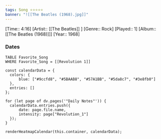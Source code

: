```yaml
---
tags: Song ⭐⭐⭐⭐⭐ 
banner: "![[The Beatles (1968).jpg]]"
---
```

[Time:: 4:16]
[Artist:: [[The Beatles]] ]
[Genre:: Rock]
[Played:: 1]
[Album:: [[The Beatles (1968)]]]
[Year:: 1968]
### Dates
````dataview
TABLE Favorite_Song
WHERE Favorite_Song = [[Revolution 1]]
````

  ```dataviewjs
const calendarData = { 
	colors: { 
		blue: ["#9ccfd8", "#5BAAB8", "#57A1BB", "#5da8c7", "#3e8fb0"] 
	}, 
	entries: [] 
}; 

for (let page of dv.pages('"Daily Notes"')) { 
	calendarData.entries.push({ 
		date: page.file.name, 
		intensity: page["Revolution_1"]
	}); 
} 

renderHeatmapCalendar(this.container, calendarData);
```
